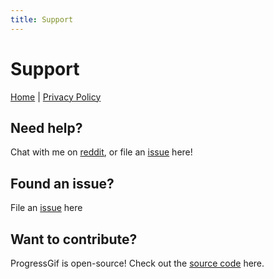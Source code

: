 ```yaml
---
title: Support
---
```


# Support

<p align="left">
  <a href="/ProgressGif">Home</a> |
  <a href="/ProgressGif/PrivacyPolicy">Privacy Policy</a>
</p>

## Need help? 
Chat with me on [reddit](https://www.reddit.com/u/aheze), or file an [issue](https://github.com/aheze/ProgressGif/issues) here!

## Found an issue? 
File an [issue](https://github.com/aheze/ProgressGif/issues) here

## Want to contribute?
ProgressGif is open-source! Check out the [source code](https://github.com/aheze/ProgressGif) here.
